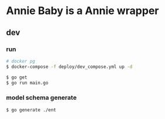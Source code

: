 # Annie Baby is a Annie wrapper

## dev

### run

```bash
# docker pg
$ docker-compose -f deploy/dev_compose.yml up -d

$ go get
$ go run main.go
```

### model schema generate

```bash
$ go generate ./ent   
```
